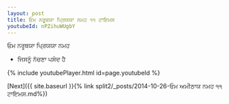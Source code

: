 ```yaml
---
layout: post
title: ਓਮ ਨਰੂਥਯਾ ਪ੍ਰਿਯਯਾ ਨਮਹ ੧੧ ਟਾਇਮਸ
youtubeId: nPZihuWUgbY
---
```

 
 
 ਓਮ ਨਰੂਥਯਾ ਪ੍ਰਿਯਯਾ ਨਮਹ  
 
 -  ਜਿਸਨੂੰ ਨੱਚਣਾ ਪਸੰਦ ਹੈ 
 
  
 
  
 
 
 
 
 
 


{% include youtubePlayer.html id=page.youtubeId %}
 
[Next]({{ site.baseurl }}{% link  split2/_posts/2014-10-26-ਓਮ ਅਮੀਠਾਯ ਨਮਹ ੧੧ ਟਾਇਮਸ.md%})
 
